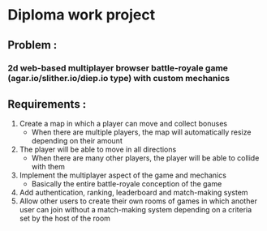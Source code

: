# Diploma work project #

##  Problem : ##

### 2d web-based multiplayer browser battle-royale game (agar.io/slither.io/diep.io type) with custom mechanics
## Requirements : ##
1. Create a map in which a player can move and collect bonuses
    - When there are multiple players, the map will automatically resize depending on their amount
2. The player will be able to move in all directions
    - When there are many other players, the player will be able to collide with them
3. Implement the multiplayer aspect of the game and mechanics
    - Basically the entire battle-royale conception of the game
4. Add authentication, ranking, leaderboard and match-making system
5. Allow other users to create their own rooms of games in which another user can join without a match-making system depending on a criteria set by the host of the room


